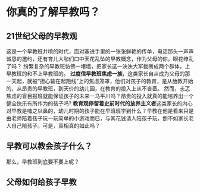 # 你真的了解早教吗？
## 21世纪父母的早教观
这是一个早教班井喷的时代，面对塞进手里的一张张鲜艳的传单，电话那头一声声诚恳的邀约，还有育儿大咖们口中天花乱坠的早教概念，作为父母的你，眼花缭乱了吗？
纷繁复杂的早教班仿佛一堵墙，把家长这一泱泱大军截断成两个群体，上早教班的和不上早教班的。
**过度信早教班焦虑一族**，这类家长自从成为父母的那一天起，就被“担心输在起跑线”上的焦虑笼罩，他们对孩子的教育，是从胎教开始的，从昂贵的早教班，到天价的幼儿园，在教育的投入上从不吝啬。
然而，忐忑焦虑的盲目报班就能保证孩子的未来一马平川吗？昂贵的投入就真的能培养出一个健全快乐有所作为的孩子吗?
**教育观停留着史前时代的放养主义者**这类家长的内心对早教是嗤之以鼻的，幼儿时期的孩子能在早班班学到什么？早教在他是看来只是由老师陪着孩子玩一玩简单的小游戏而已，与其花钱请人陪孩子玩，倒不如家长老人自己陪孩子。可是，真相真的如此吗？
## 早教可以教会孩子什么？
那么，早教班到底要不要上呢？
## 父母如何给孩子早教
